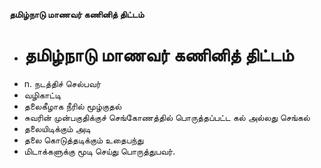 **தமிழ்நாடு மாணவர் கணினித் திட்டம்**
- # தமிழ்நாடு மாணவர் கணினித் திட்டம்
- n. நடத்திச் செல்பவர்
- வழிகாட்டி
- தலைகீழாக நீரில் மூழ்குதல்
- சுவரின் முன்பகுதிக்குச் செங்கோணத்தில் பொருத்தப்பட்ட கல் அல்லது செங்கல்
- தலையிடிக்கும் அடி
- தலை கொடுத்தடிக்கும் உதைபந்து
- மிடாக்களுக்கு மூடி செய்து பொருத்துபவர்.

